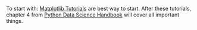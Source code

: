 To start with:
[Matplotlib Tutorials](https://matplotlib.org/3.1.1/tutorials/index.html) are best way to start.
After these tutorials, chapter 4 from [Python Data Science Handbook](https://github.com/jakevdp/PythonDataScienceHandbook) will cover all important things.

